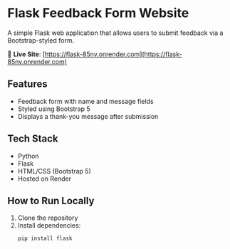 # Flask Feedback Form Website

A simple Flask web application that allows users to submit feedback via a Bootstrap-styled form.

🔗 **Live Site**: [https://flask-85nv.onrender.com](https://flask-85nv.onrender.com)

## Features

- Feedback form with name and message fields
- Styled using Bootstrap 5
- Displays a thank-you message after submission

## Tech Stack

- Python
- Flask
- HTML/CSS (Bootstrap 5)
- Hosted on Render

## How to Run Locally

1. Clone the repository
2. Install dependencies:
   ```bash
   pip install flask
